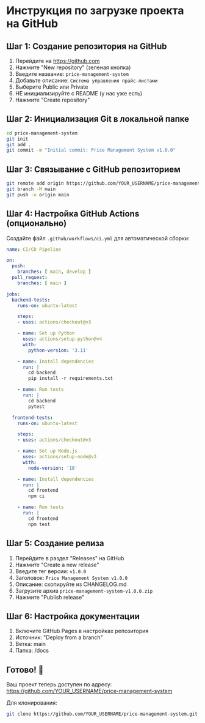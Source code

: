 # Инструкция по загрузке проекта на GitHub

## Шаг 1: Создание репозитория на GitHub

1. Перейдите на https://github.com
2. Нажмите "New repository" (зеленая кнопка)
3. Введите название: `price-management-system`
4. Добавьте описание: `Система управления прайс-листами`
5. Выберите Public или Private
6. НЕ инициализируйте с README (у нас уже есть)
7. Нажмите "Create repository"

## Шаг 2: Инициализация Git в локальной папке

```bash
cd price-management-system
git init
git add .
git commit -m "Initial commit: Price Management System v1.0.0"
```

## Шаг 3: Связывание с GitHub репозиторием

```bash
git remote add origin https://github.com/YOUR_USERNAME/price-management-system.git
git branch -M main
git push -u origin main
```

## Шаг 4: Настройка GitHub Actions (опционально)

Создайте файл `.github/workflows/ci.yml` для автоматической сборки:

```yaml
name: CI/CD Pipeline

on:
  push:
    branches: [ main, develop ]
  pull_request:
    branches: [ main ]

jobs:
  backend-tests:
    runs-on: ubuntu-latest

    steps:
    - uses: actions/checkout@v3

    - name: Set up Python
      uses: actions/setup-python@v4
      with:
        python-version: '3.11'

    - name: Install dependencies
      run: |
        cd backend
        pip install -r requirements.txt

    - name: Run tests
      run: |
        cd backend
        pytest

  frontend-tests:
    runs-on: ubuntu-latest

    steps:
    - uses: actions/checkout@v3

    - name: Set up Node.js
      uses: actions/setup-node@v3
      with:
        node-version: '18'

    - name: Install dependencies
      run: |
        cd frontend
        npm ci

    - name: Run tests
      run: |
        cd frontend
        npm test
```

## Шаг 5: Создание релиза

1. Перейдите в раздел "Releases" на GitHub
2. Нажмите "Create a new release"
3. Введите тег версии: `v1.0.0`
4. Заголовок: `Price Management System v1.0.0`
5. Описание: скопируйте из CHANGELOG.md
6. Загрузите архив `price-management-system-v1.0.0.zip`
7. Нажмите "Publish release"

## Шаг 6: Настройка документации

1. Включите GitHub Pages в настройках репозитория
2. Источник: "Deploy from a branch"
3. Ветка: main
4. Папка: /docs

## Готово! 🎉

Ваш проект теперь доступен по адресу:
https://github.com/YOUR_USERNAME/price-management-system

Для клонирования:
```bash
git clone https://github.com/YOUR_USERNAME/price-management-system.git
```
